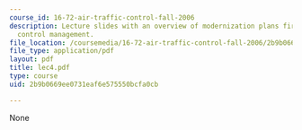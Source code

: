 ```yaml
---
course_id: 16-72-air-traffic-control-fall-2006
description: Lecture slides with an overview of modernization plans fir air traffic
  control management.
file_location: /coursemedia/16-72-air-traffic-control-fall-2006/2b9b0669ee0731eaf6e575550bcfa0cb_lec4.pdf
file_type: application/pdf
layout: pdf
title: lec4.pdf
type: course
uid: 2b9b0669ee0731eaf6e575550bcfa0cb

---
```

None